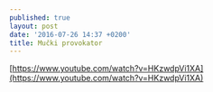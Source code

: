 ```yaml
---
published: true
layout: post
date: '2016-07-26 14:37 +0200'
title: Mučki provokator
---
```

[https://www.youtube.com/watch?v=HKzwdpVi1XA](https://www.youtube.com/watch?v=HKzwdpVi1XA)